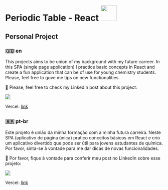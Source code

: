# Periodic Table - React <a href="#"><img src="https://cdn.jsdelivr.net/gh/devicons/devicon/icons/react/react-original.svg" style="width: 50px;"/> </a>
## Personal Project
          
### 🇬🇧 en
This projects aims to be union of my background with my future carreer. In this SPA (single page application) I practice basic concepts in React and create a fun application that can be of use for young chemistry students. Please, feel free to guve me tips on new functionalities.

👀 Please, feel free to check my LinkedIn post about this project:

<a href="https://www.linkedin.com/posts/amandacosta94_html-css-javascript-activity-6955944016559370240-iNj-?utm_source=share&utm_medium=member_desktop"><img src="https://img.shields.io/badge/LinkedIn-0077B5?style=for-the-badge&logo=linkedin&logoColor=white"> </a>

Vercel: <a href="https://periodic-table-teal.vercel.app/" target:_blank> link </a>



##

### 🇧🇷 pt-br
Este projeto é união da minha formação com a minha futura carreira. Neste SPA (aplicativo de página única) pratico conceitos básicos em React e crio um aplicativo divertido que pode ser útil para jovens estudantes de química. Por favor, sinta-se à vontade para me dar dicas de novas funcionalidades.

👀 Por favor, fique à vontade para conferir meu post no LinkedIn sobre esse projeto:

<a href="https://www.linkedin.com/posts/amandacosta94_html-css-javascript-activity-6955944016559370240-iNj-?utm_source=share&utm_medium=member_desktop"><img src="https://img.shields.io/badge/LinkedIn-0077B5?style=for-the-badge&logo=linkedin&logoColor=white"> </a>

Vercel: <a href="https://periodic-table-teal.vercel.app/" target:_blank> link </a>
